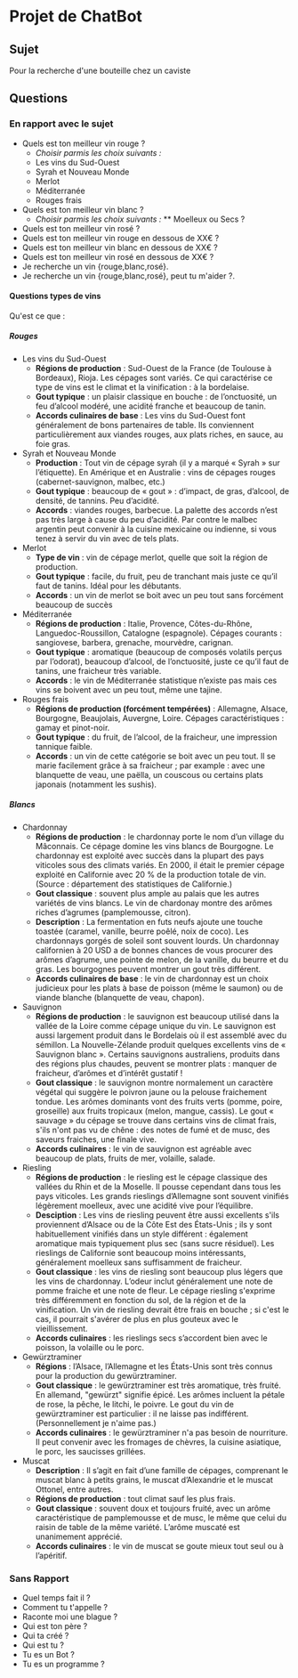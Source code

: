 # Projet de ChatBot
## Sujet
Pour la recherche d'une bouteille chez un caviste
## Questions 
### En rapport avec le sujet
* Quels est ton meilleur vin rouge ?
    * *Choisir parmis les choix suivants :*
    * Les vins du Sud-Ouest
    * Syrah et Nouveau Monde
    * Merlot
    * Méditerranée
    * Rouges frais
* Quels est ton meilleur vin blanc ?
    * *Choisir parmis les choix suivants :*
** Moelleux ou Secs ?
* Quels est ton meilleur vin rosé ?
* Quels est ton meilleur vin rouge en dessous de XX€ ?
* Quels est ton meilleur vin blanc en dessous de XX€ ?
* Quels est ton meilleur vin rosé en dessous de XX€ ?
* Je recherche un vin {rouge,blanc,rosé}.
* Je recherche un vin {rouge,blanc,rosé}, peut tu m'aider ?.

#### Questions types de vins
Qu'est ce que :
##### Rouges
* Les vins du Sud-Ouest
    * **Régions de production** : Sud-Ouest de la France (de Toulouse à Bordeaux), Rioja. Les cépages sont variés. Ce qui caractérise ce type de vins est le climat et la vinification : à la bordelaise.
    * **Gout typique** : un plaisir classique en bouche : de l’onctuosité, un feu d’alcool modéré, une acidité franche et beaucoup de tanin.
    * **Accords culinaires de base** : Les vins du Sud-Ouest font généralement de bons partenaires de table. Ils conviennent particulièrement aux viandes rouges, aux plats riches, en sauce, au foie gras.
* Syrah et Nouveau Monde
    * **Production** : Tout vin de cépage syrah (il y a marqué « Syrah » sur l’étiquette). En Amérique et en Australie : vins de cépages rouges (cabernet-sauvignon, malbec, etc.)
    * **Gout typique** : beaucoup de « gout » : d’impact, de gras, d’alcool, de densité, de tannins. Peu d’acidité.
    * **Accords** : viandes rouges, barbecue. La palette des accords n’est pas très large à cause du peu d’acidité. Par contre le malbec argentin peut convenir à la cuisine mexicaine ou indienne, si vous tenez à servir du vin avec de tels plats.
* Merlot
    * **Type de vin** : vin de cépage merlot, quelle que soit la région de production.
    * **Gout typique** : facile, du fruit, peu de tranchant mais juste ce qu’il faut de tanins. Idéal pour les débutants.
    * **Accords** : un vin de merlot se boit avec un peu tout sans forcément beaucoup de succès
* Méditerranée
    * **Régions de production** : Italie, Provence, Côtes-du-Rhône, Languedoc-Roussillon, Catalogne (espagnole). Cépages courants : sangiovese, barbera, grenache, mourvèdre, carignan.
    * **Gout typique** : aromatique (beaucoup de composés volatils perçus par l’odorat), beaucoup d’alcool, de l’onctuosité, juste ce qu’il faut de tanins, une fraicheur très variable.
    * **Accords** : le vin de Méditerranée statistique n’existe pas mais ces vins se boivent avec un peu tout, même une tajine. 
* Rouges frais
    * **Régions de production (forcément tempérées)**  : Allemagne, Alsace, Bourgogne, Beaujolais, Auvergne, Loire. Cépages caractéristiques : gamay et pinot-noir.
    * **Gout typique** : du fruit, de l’alcool, de la fraicheur, une impression tannique faible.
    * **Accords** : un vin de cette catégorie se boit avec un peu tout. Il se marie facilement grâce à sa fraicheur ; par example : avec une blanquette de veau, une paëlla, un couscous ou certains plats japonais (notamment les sushis).
##### Blancs
* Chardonnay
    * **Régions de production** : le chardonnay porte le nom d’un village du Mâconnais. Ce cépage domine les vins blancs de Bourgogne. Le chardonnay est exploité avec succès dans la plupart des pays viticoles sous des climats variés. En 2000, il était le premier cépage exploité en Californie avec 20 % de la production totale de vin. (Source : département des statistiques de Californie.)
    * **Gout classique** : souvent plus ample au palais que les autres variétés de vins blancs. Le vin de chardonay montre des arômes riches d’agrumes (pamplemousse, citron).
    * **Description** : La fermentation en futs neufs ajoute une touche toastée (caramel, vanille, beurre poêlé, noix de coco). Les chardonnays gorgés de soleil sont souvent lourds. Un chardonnay californien à 20 USD a de bonnes chances de vous procurer des arômes d’agrume, une pointe de melon, de la vanille, du beurre et du gras. Les bourgognes peuvent montrer un gout très différent.
    * **Accords culinaires de base** : le vin de chardonnay est un choix judicieux pour les plats à base de poisson (même le saumon) ou de viande blanche (blanquette de veau, chapon).
* Sauvignon
    * **Régions de production** : le sauvignon est beaucoup utilisé dans la vallée de la Loire comme cépage unique du vin. Le sauvignon est aussi largement produit dans le Bordelais où il est assemblé avec du sémillon. La Nouvelle-Zélande produit quelques excellents vins de « Sauvignon blanc ». Certains sauvignons australiens, produits dans des régions plus chaudes, peuvent se montrer plats : manquer de fraicheur, d’arômes et d’intérêt gustatif !
    * **Gout classique** : le sauvignon montre normalement un caractère végétal qui suggère le poivron jaune ou la pelouse fraichement tondue. Les arômes dominants vont des fruits verts (pomme, poire, groseille) aux fruits tropicaux (melon, mangue, cassis). Le gout « sauvage » du cépage se trouve dans certains vins de climat frais, s'ils n'ont pas vu de chêne : des notes de fumé et de musc, des saveurs fraiches, une finale vive.
    * **Accords culinaires** : le vin de sauvignon est agréable avec beaucoup de plats, fruits de mer, volaille, salade. 
* Riesling
    * **Régions de production** : le riesling est le cépage classique des vallées du Rhin et de la Moselle. Il pousse cependant dans tous les pays viticoles. Les grands rieslings d’Allemagne sont souvent vinifiés légèrement moelleux, avec une acidité vive pour l’équilibre.
    * **Desciption** : Les vins de riesling peuvent être aussi excellents s'ils proviennent d’Alsace ou de la Côte Est des États-Unis ; ils y sont habituellement vinifiés dans un style différent : également aromatique mais typiquement plus sec (sans sucre résiduel). Les rieslings de Californie sont beaucoup moins intéressants, généralement moelleux sans suffisamment de fraicheur.
    * **Gout classique** : les vins de riesling sont beaucoup plus légers que les vins de chardonnay. L’odeur inclut généralement une note de pomme fraiche et une note de fleur. Le cépage riesling s'exprime très différemment en fonction du sol, de la région et de la vinification. Un vin de riesling devrait être frais en bouche ; si c'est le cas, il pourrait s'avérer de plus en plus gouteux avec le vieillissement.
    * **Accords culinaires** : les rieslings secs s’accordent bien avec le poisson, la volaille ou le porc. 
* Gewürztraminer
    * **Régions** : l’Alsace, l’Allemagne et les États-Unis sont très connus pour la production du gewürztraminer.
    * **Gout classique** : le gewürztraminer est très aromatique, très fruité. En allemand, "gewürzt" signifie épicé. Les arômes incluent la pétale de rose, la pêche, le litchi, le poivre. Le gout du vin de gewürztraminer est particulier : il ne laisse pas indifférent. (Personnellement je n'aime pas.)
    * **Accords culinaires** : le gewürztraminer n'a pas besoin de nourriture. Il peut convenir avec les fromages de chèvres, la cuisine asiatique, le porc, les saucisses grillées. 
* Muscat
    * **Description** : Il s’agit en fait d’une famille de cépages, comprenant le muscat blanc à petits grains, le muscat d’Alexandrie et le muscat Ottonel, entre autres.
    * **Régions de production** : tout climat sauf les plus frais.
    * **Gout classique** : souvent doux et toujours fruité, avec un arôme caractéristique de pamplemousse et de musc, le même que celui du raisin de table de la même variété. L’arôme muscaté est unanimement apprécié.
    * **Accords culinaires** : le vin de muscat se goute mieux tout seul ou à l’apéritif. 
### Sans Rapport
* Quel temps fait il ?
* Comment tu t'appelle ?
* Raconte moi une blague ?
* Qui est ton père ?
* Qui ta créé ?
* Qui est tu ?
* Tu es un Bot ?
* Tu es un programme ?

